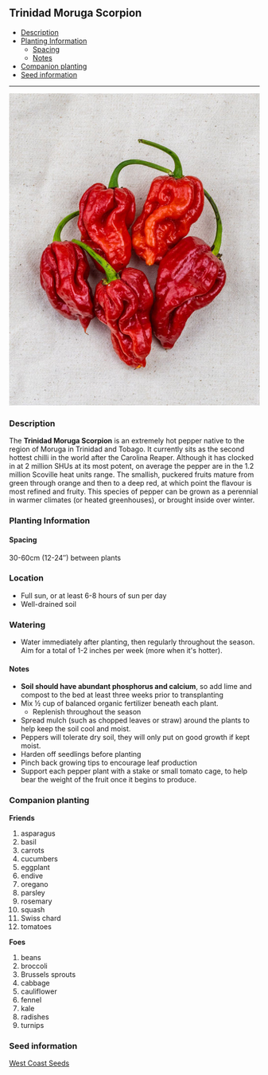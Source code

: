 ## **Trinidad Moruga Scorpion**
  - [Description](#description)
  - [Planting Information](#planting-information)
    - [Spacing](#spacing)
    - [Notes](#notes)
  - [Companion planting](#companion-planting)
  - [Seed information](#seed-information)

---


![Trinidad Moruga Scorpion](images/trinidad-moruga-scropion.jpg)

### Description

The **Trinidad Moruga Scorpion** is an extremely hot pepper native to the region of Moruga in Trinidad and Tobago. It currently sits as the second hottest chilli in the world after the Carolina Reaper. Although it has clocked in at 2 million SHUs at its most potent, on average the pepper are in the 1.2 million Scoville heat units range. The smallish, puckered fruits mature from green through orange and then to a deep red, at which point the flavour is most refined and fruity. This species of pepper can be grown as a perennial in warmer climates (or heated greenhouses), or brought inside over winter. 

### Planting Information

#### Spacing 

30-60cm (12-24″) between plants

### Location

- Full sun, or at least 6-8 hours of sun per day
- Well-drained soil

### Watering

  - Water immediately after planting, then regularly throughout the season. Aim for a total of 1-2 inches per week (more when it's hotter).

#### Notes

- **Soil should have abundant phosphorus and calcium**, so add lime and compost to the bed at least three weeks prior to transplanting
- Mix ½ cup of balanced organic fertilizer beneath each plant. 
  - Replenish throughout the season
- Spread mulch (such as chopped leaves or straw) around the plants to help keep the soil cool and moist.
- Peppers will tolerate dry soil, they will only put on good growth if kept moist.
- Harden off seedlings before planting
- Pinch back growing tips to encourage leaf production
- Support each pepper plant with a stake or small tomato cage, to help bear the weight of the fruit once it begins to produce.

### Companion planting

**Friends**

   1. asparagus
   2. basil
   3. carrots
   4. cucumbers
   5. eggplant
   6. endive
   7. oregano
   8. parsley
   9. rosemary
   10. squash
   11. Swiss chard
   12. tomatoes

**Foes**

   1. beans
   2. broccoli
   3. Brussels sprouts
   4. cabbage
   5. cauliflower
   6. fennel
   7. kale
   8. radishes
   9. turnips

### Seed information

[West Coast Seeds](https://www.westcoastseeds.com/products/trinidad-moruga-scorpion)
